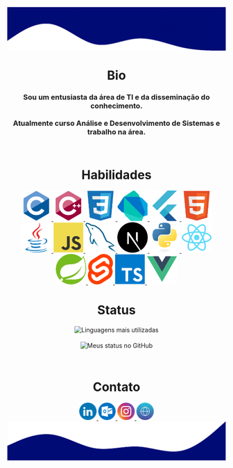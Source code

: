 <html>
   <body>
   <a href="#">
      <img align="center" src="./assets/top.png" alt="My Github Stats">
   </a>

   <h1 align="center">Bio</h1>
   <h3 align="center">
      Sou um entusiasta da área de TI e da disseminação do conhecimento.
      <br /><br />
      Atualmente curso Análise e Desenvolvimento de Sistemas e trabalho na área.
   </h3>
   <br />

   <div align="center" style="display:inline-block">
      <h1>Habilidades</h1>
      <a href="https://github.com/heltonricardo?tab=repositories&language=c">
         <img height="70" title="C" src="./assets/c.svg">
      </a>
      <a href="https://github.com/heltonricardo?tab=repositories&language=c%2B%2B">
         <img height="70" title="C++" src="./assets/cpp.svg">
      </a>
      <a href="https://github.com/heltonricardo?tab=repositories&language=css">
         <img height="70" title="CSS3" src="./assets/css.svg">
      </a>
      <a href="https://github.com/heltonricardo?tab=repositories&language=dart">
         <img height="70" title="Dart" src="./assets/dart.svg">
      </a>
      <a href="https://flutter.dev/">
         <img height="70" title="Flutter" src="./assets/flutter.svg">
      </a>
      <a href="https://github.com/heltonricardo?tab=repositories&language=html">
         <img height="70" title="HTML5" src="./assets/html.svg">
      </a>
      <a href="https://github.com/heltonricardo?tab=repositories&language=java">
         <img height="70" title="Java" src="./assets/java.svg"> 
      </a>
      <a href="https://github.com/heltonricardo?tab=repositories&language=javascript">
         <img height="70" title="JavaScript" src="./assets/js.svg">
      </a>
      <a href="https://github.com/heltonricardo?tab=repositories&language=sql">
         <img height="70" title="MySQL" src="./assets/mysql.svg">
      </a>
      <a href="https://nextjs.org/">
         <img height="70" title="Next.js" src="./assets/next.svg">
      </a>
      <a href="https://github.com/heltonricardo?tab=repositories&language=python">
         <img height="70" title="Python" src="./assets/python.svg">
      </a>
      <a href="https://reactjs.org/">
         <img height="70" title="React" src="./assets/react.svg">
      </a>
      <a href="https://spring.io/">
         <img height="70" title="Spring Boot" src="./assets/spring.svg">
      </a>
      <a href="https://github.com/heltonricardo?tab=repositories&language=svelte">
         <img height="70" title="Svelte" src="./assets/svelte.svg">
      </a>
      <a href="https://github.com/heltonricardo?tab=repositories&language=typescript">
         <img height="70" title="TypeScript" src="./assets/typescript.svg">
      </a>
      <a href="https://github.com/heltonricardo?tab=repositories&language=vue">
         <img height="70" title="Vue.js" src="./assets/vue.svg">
      </a>
   </div>
   <br />

   <div align="center">
      <h1>Status</h1>
      <img align="center" src="https://github-readme-stats-alpha-ashen.vercel.app/api/top-langs/?username=heltonricardo&langs_count=10&layout=compact&theme=algolia" alt="Linguagens mais utilizadas">
      <br /><br />
      <img align="center" src="https://github-readme-stats-alpha-ashen.vercel.app/api?username=heltonricardo&count_private=true&show_icons=true&hide=issues&theme=algolia" alt="Meus status no GitHub">
      </p>
   </div>

   <br />

   <h1 align="center">Contato</h1>
   <div align="center">
      <a target="_blank" href="https://www.linkedin.com/in/heltonricardo/">
         <img src="./assets/linkedin.svg" width="40" height="40"/>
      </a>
      <a target="_blank" href="mailto:helton_ricardo13@hotmail.com">
         <img src="./assets/outlook.svg" width="40" height="40"/>
      </a>
      <a target="_blank" href="https://www.instagram.com/helton.x/">
         <img src="./assets/instagram.svg" width="40" height="40"/>
      </a>
      <a target="_blank" href="https://heltonricardo.github.io/">
         <img src="./assets/website.svg" width="40" height="40"/>
      </a>
   </div>

   <a href="#">
      <img align="center" src="./assets/bottom.png" alt="My Github Stats">
   </a>
   </body>
</html>
